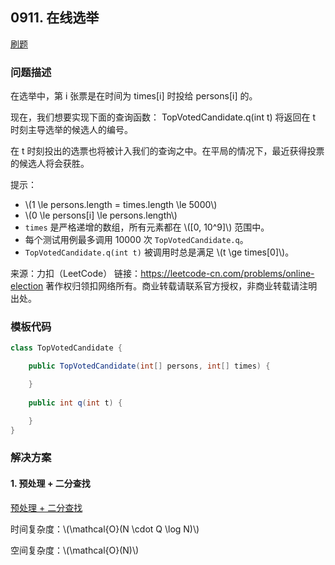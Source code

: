 <script src="https://cdn.bootcss.com/mathjax/2.7.7/MathJax.js?config=TeX-AMS-MML_HTMLorMML"></script>

## 0911. 在线选举

[刷题](qu0911/solu/Solution.java)

### 问题描述

在选举中，第 i 张票是在时间为 times[i] 时投给 persons[i] 的。

现在，我们想要实现下面的查询函数： TopVotedCandidate.q(int t) 将返回在 t 时刻主导选举的候选人的编号。

在 t 时刻投出的选票也将被计入我们的查询之中。在平局的情况下，最近获得投票的候选人将会获胜。

提示：

* \\(1 \le persons.length = times.length \le 5000\\)
* \\(0 \le persons[i] \le persons.length\\)
* `times` 是严格递增的数组，所有元素都在 \\([0, 10^9]\\) 范围中。
* 每个测试用例最多调用 10000 次 `TopVotedCandidate.q`。
* `TopVotedCandidate.q(int t)` 被调用时总是满足 \\(t \ge times[0]\\)。

来源：力扣（LeetCode）
链接：https://leetcode-cn.com/problems/online-election
著作权归领扣网络所有。商业转载请联系官方授权，非商业转载请注明出处。

### 模板代码

``` java
class TopVotedCandidate {

    public TopVotedCandidate(int[] persons, int[] times) {

    }
    
    public int q(int t) {

    }
}
```

### 解决方案

#### 1. 预处理 + 二分查找

[预处理 + 二分查找](qu0911/solu1/Solution.java)

时间复杂度：\\(\mathcal{O}(N \cdot Q \log N)\\)

空间复杂度：\\(\mathcal{O}(N)\\)
